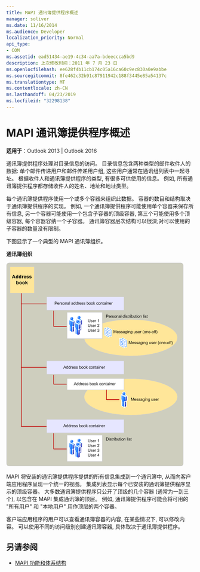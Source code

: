 ```yaml
---
title: MAPI 通讯簿提供程序概述
manager: soliver
ms.date: 11/16/2014
ms.audience: Developer
localization_priority: Normal
api_type:
- COM
ms.assetid: ead51434-ae19-4c34-aa7a-bdeeccca5bd9
description: 上次修改时间：2011 年 7 月 23 日
ms.openlocfilehash: ee628f4b11cb174c05a16ca60c9ec830a0e9abbe
ms.sourcegitcommit: 8fe462c32b91c87911942c188f3445e85a54137c
ms.translationtype: MT
ms.contentlocale: zh-CN
ms.lasthandoff: 04/23/2019
ms.locfileid: "32298138"
---
```

# <a name="mapi-address-book-provider-overview"></a>MAPI 通讯簿提供程序概述
  
**适用于**：Outlook 2013 | Outlook 2016 
  
通讯簿提供程序处理对目录信息的访问。 目录信息包含两种类型的邮件收件人的数据: 单个邮件传递用户和邮件传递用户组, 这些用户通常在通讯组列表中一起寻址。 根据收件人和通讯簿提供程序的类型, 有很多可供使用的信息。 例如, 所有通讯簿提供程序都存储收件人的姓名、地址和地址类型。
  
每个通讯簿提供程序使用一个或多个容器来组织此数据。 容器的数目和结构取决于通讯簿提供程序的实现。 例如, 一个通讯簿提供程序可能使用单个容器来保存所有信息, 另一个容器可能使用一个包含子容器的顶级容器, 第三个可能使用多个顶级容器, 每个容器容纳一个子容器。 通讯簿容器层次结构可以很深;对可以使用的子容器的数量没有限制。
  
下图显示了一个典型的 MAPI 通讯簿组织。
  
**通讯簿组织**
  
![通讯簿组织](media/amapi_04.gif "通讯簿组织")
  
MAPI 将安装的通讯簿提供程序提供的所有信息集成到一个通讯簿中, 从而向客户端应用程序呈现一个统一的视图。 集成列表显示每个已安装的通讯簿提供程序显示的顶级容器。 大多数通讯簿提供程序只公开了顶级的几个容器 (通常为一到三个), 以包含在 MAPI 集成通讯簿的顶层。 例如, 通讯簿提供程序可能会将可用的 "所有用户" 和 "本地用户" 用作顶层的两个容器。
  
客户端应用程序的用户可以查看通讯簿容器的内容, 在某些情况下, 可以修改内容。 可以使用不同的访问级别创建通讯簿容器, 具体取决于通讯簿提供程序。 
  
## <a name="see-also"></a>另请参阅

- [MAPI 功能和体系结构](mapi-features-and-architecture.md)

